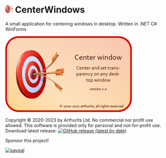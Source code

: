 # <img src="Center window/images/logo@24.png?raw=true" height="24" width="24"> CenterWindows
A small application for centering windows in desktop. Written in .NET C# WinForms

<img src="Center window/images/splash.png?raw=true" alt="Software logo" height="240">

Copyright © 2020-2023 by Arthurits Ltd. No commercial nor profit use allowed. This software is provided only for personal and not-for-profit use.
Download latest release: [![GitHub release (latest by date)](https://img.shields.io/github/v/release/arthurits/CenterWindows?include_prereleases)](https://github.com/arthurits/CenterWindows/releases)

Sponsor this project!

[![paypal](https://www.paypalobjects.com/en_US/i/btn/btn_donateCC_LG.gif)](https://www.paypal.com/paypalme/ArthuritsLtd)
